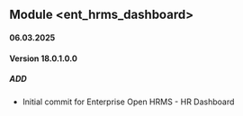 ## Module <ent_hrms_dashboard>

#### 06.03.2025
#### Version 18.0.1.0.0
##### ADD

- Initial commit for Enterprise Open HRMS - HR Dashboard
